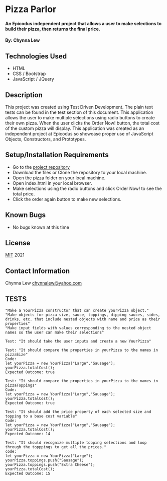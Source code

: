 # Pizza Parlor

#### An Epicodus independent project that allows a user to make selections to build their pizza, then returns the final price.

#### By: Chynna Lew

## Technologies Used

* HTML
* CSS / Bootstrap
* JavaScript / JQuery

## Description

This project was created using Test Driven Development. The plain text tests can be found in the test section of this document.
This application allows the user to make multiple selections using radio buttons to create their own pizza. When the user clicks the Order Now! button, the total cost of the custom pizza will display.
This application was created as an independent project at Epicodus so showcase proper use of JavaScript Objects, Constructors, and Prototypes.

## Setup/Installation Requirements

* Go to the [project repository](https://github.com/chynnalew/pizza)
* Download the files or Clone the repository to your local machine.
* Open the pizza folder on your local machine.
* Open index.html in your local browser.
* Make selections using the radio buttons and click Order Now! to see the total price.
* Click the order again button to make new selections.

## Known Bugs

*  No bugs known at this time

## License

 [MIT](https://opensource.org/licenses/MIT) 2021
 
## Contact Information

 Chynna Lew <chynnalew@yahoo.com>

## TESTS
```
"Make a YourPizza constructor that can create yourPizza object."
"Make objects for pizza size, sauce, toppings, dipping sauces, sides, drinks, etc. that include nested objects with name and price as their properties"
"Make input fields with values corresponding to the nested object names so the user can make their selections"
```
```
Test: "It should take the user inputs and create a new YourPizza"

Test: "It should compare the properties in yourPizza to the names in pizzaSize"
Code:
let yourPizza = new YourPizza("Large","Sausage");
yourPizza.totalCost();
Expected Outcome: true

Test: "It should compare the properties in yourPizza to the names in pizzaToppings"
Code:
let yourPizza = new YourPizza("Large","Sausage");
yourPizza.totalCost();
Expected Outcome: true

Test: "It should add the price property of each selected size and topping to a base cost variable"
Code:
let yourPizza = new YourPizza("Large","Sausage");
yourPizza.totalCost();
Expected Outcome: 14

Test: "It should recognize multiple topping selections and loop through the topppings to get all the prices."
code:
let yourPizza = new YourPizza("Large");
yourPizza.toppings.push("Sausage");
yourPizza.toppings.push("Extra Cheese");
yourPizza.totalCost();
Expected Outcome: 15
```




